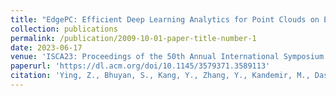 ```yaml
---
title: "EdgePC: Efficient Deep Learning Analytics for Point Clouds on Edge Devices"
collection: publications
permalink: /publication/2009-10-01-paper-title-number-1
date: 2023-06-17
venue: 'ISCA23: Proceedings of the 50th Annual International Symposium on Computer Architecture, Orlando, FL, USA'
paperurl: 'https://dl.acm.org/doi/10.1145/3579371.3589113'
citation: 'Ying, Z., Bhuyan, S., Kang, Y., Zhang, Y., Kandemir, M., Das, C. (2023). &quot;EdgePC: Efficient Deep Learning Analytics for Point Clouds on Edge Devices&quot; <i>ISCA23</i>.'
---
```



